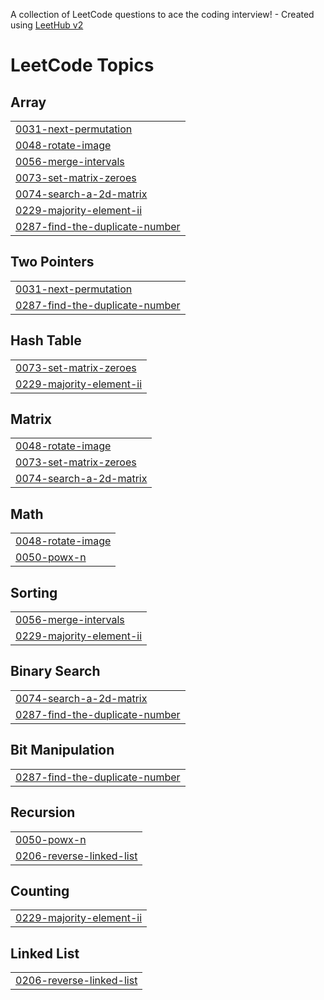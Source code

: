 A collection of LeetCode questions to ace the coding interview! - Created using [LeetHub v2](https://github.com/arunbhardwaj/LeetHub-2.0)
<!---LeetCode Topics Start-->
# LeetCode Topics
## Array
|  |
| ------- |
| [0031-next-permutation](https://github.com/shivani8305/DSA-Java/tree/master/0031-next-permutation) |
| [0048-rotate-image](https://github.com/shivani8305/DSA-Java/tree/master/0048-rotate-image) |
| [0056-merge-intervals](https://github.com/shivani8305/DSA-Java/tree/master/0056-merge-intervals) |
| [0073-set-matrix-zeroes](https://github.com/shivani8305/DSA-Java/tree/master/0073-set-matrix-zeroes) |
| [0074-search-a-2d-matrix](https://github.com/shivani8305/DSA-Java/tree/master/0074-search-a-2d-matrix) |
| [0229-majority-element-ii](https://github.com/shivani8305/DSA-Java/tree/master/0229-majority-element-ii) |
| [0287-find-the-duplicate-number](https://github.com/shivani8305/DSA-Java/tree/master/0287-find-the-duplicate-number) |
## Two Pointers
|  |
| ------- |
| [0031-next-permutation](https://github.com/shivani8305/DSA-Java/tree/master/0031-next-permutation) |
| [0287-find-the-duplicate-number](https://github.com/shivani8305/DSA-Java/tree/master/0287-find-the-duplicate-number) |
## Hash Table
|  |
| ------- |
| [0073-set-matrix-zeroes](https://github.com/shivani8305/DSA-Java/tree/master/0073-set-matrix-zeroes) |
| [0229-majority-element-ii](https://github.com/shivani8305/DSA-Java/tree/master/0229-majority-element-ii) |
## Matrix
|  |
| ------- |
| [0048-rotate-image](https://github.com/shivani8305/DSA-Java/tree/master/0048-rotate-image) |
| [0073-set-matrix-zeroes](https://github.com/shivani8305/DSA-Java/tree/master/0073-set-matrix-zeroes) |
| [0074-search-a-2d-matrix](https://github.com/shivani8305/DSA-Java/tree/master/0074-search-a-2d-matrix) |
## Math
|  |
| ------- |
| [0048-rotate-image](https://github.com/shivani8305/DSA-Java/tree/master/0048-rotate-image) |
| [0050-powx-n](https://github.com/shivani8305/DSA-Java/tree/master/0050-powx-n) |
## Sorting
|  |
| ------- |
| [0056-merge-intervals](https://github.com/shivani8305/DSA-Java/tree/master/0056-merge-intervals) |
| [0229-majority-element-ii](https://github.com/shivani8305/DSA-Java/tree/master/0229-majority-element-ii) |
## Binary Search
|  |
| ------- |
| [0074-search-a-2d-matrix](https://github.com/shivani8305/DSA-Java/tree/master/0074-search-a-2d-matrix) |
| [0287-find-the-duplicate-number](https://github.com/shivani8305/DSA-Java/tree/master/0287-find-the-duplicate-number) |
## Bit Manipulation
|  |
| ------- |
| [0287-find-the-duplicate-number](https://github.com/shivani8305/DSA-Java/tree/master/0287-find-the-duplicate-number) |
## Recursion
|  |
| ------- |
| [0050-powx-n](https://github.com/shivani8305/DSA-Java/tree/master/0050-powx-n) |
| [0206-reverse-linked-list](https://github.com/shivani8305/DSA-Java/tree/master/0206-reverse-linked-list) |
## Counting
|  |
| ------- |
| [0229-majority-element-ii](https://github.com/shivani8305/DSA-Java/tree/master/0229-majority-element-ii) |
## Linked List
|  |
| ------- |
| [0206-reverse-linked-list](https://github.com/shivani8305/DSA-Java/tree/master/0206-reverse-linked-list) |
<!---LeetCode Topics End-->